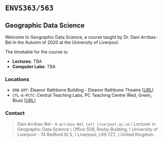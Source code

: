 
# `ENVS363/563`

## Geographic Data Science

Welcome to Geographic Data Science, a course taught by Dr. Dani Arribas-Bel in the Autumn of 2020 at the University of Liverpool.

The timetable for the course is:

* **Lectures**: TBA
* **Computer Labs**: TBA

### Locations

* `ERB-ERT`: Eleanor Rathbone Building - Eleanor Rathbone Theatre [[URL](https://www.liverpool.ac.uk/intranet/timetabling/online-room-catalogue/eleanor-rathbone/eleanorrathbonetheatre/)]
* `CTL-6-PCTC`: Central Teaching Labs, PC Teaching Centre (Red, Green, Blue) [[URL](https://www.liverpool.ac.uk/intranet/timetabling/online-room-catalogue/ctl-building/ctl-pctc-blue/)]

### Contact

> Dani Arribas-Bel - `D.Arribas-Bel [at] liverpool.ac.uk` \\
> Lecturer in Geographic Data Science \\
> Office 508, Roxby Building,  \\
> University of Liverpool - 74 Bedford St S,  \\
> Liverpool, L69 7ZT, \\
> United Kingdom.


